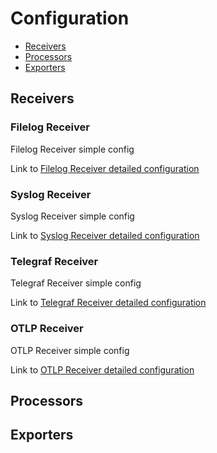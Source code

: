 # Configuration

* [Receivers](#receivers)
* [Processors](#processors)
* [Exporters](#exporters)

## Receivers

### Filelog Receiver

Filelog Receiver simple config

Link to [Filelog Receiver detailed configuration][filelogreceiver_readme]

### Syslog Receiver

Syslog Receiver simple config

Link to [Syslog Receiver detailed configuration][syslogreceiver_readme]

### Telegraf Receiver

Telegraf Receiver simple config

Link to [Telegraf Receiver detailed configuration][telegrafreceiver_readme]

### OTLP Receiver

OTLP Receiver simple config

Link to [OTLP Receiver detailed configuration][otlpreceiver_readme]

## Processors

## Exporters

[filelogreceiver_readme]: https://github.com/open-telemetry/opentelemetry-collector-contrib/tree/v0.27.0/receiver/filelogreceiver
[syslogreceiver_readme]: https://github.com/open-telemetry/opentelemetry-collector-contrib/tree/v0.27.0/receiver/syslogreceiver
[otlpreceiver_readme]: https://github.com/open-telemetry/opentelemetry-collector/tree/v0.27.0/receiver/otlpreceiver
[telegrafreceiver_readme]: ../pkg/receiver/telegrafreceiver